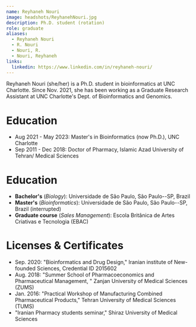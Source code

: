 ```yaml
---
name: Reyhaneh Nouri
image: headshots/ReyhanehNouri.jpg
description: Ph.D. student (rotation)
role: graduate
aliases:
  - Reyhaneh Nouri
  - R. Nouri
  - Nouri, R.
  - Nouri, Reyhaneh
links:
  linkedin: https://www.linkedin.com/in/reyhaneh-nouri/
---
```


Reyhaneh Nouri (she/her) is a Ph.D. student in bioinformatics at UNC Charlotte. Since Nov. 2021, she has been working as a Graduate Research Assistant at UNC Charlotte's Dept. of Bioinformatics and Genomics.

# Education

- Aug 2021 - May 2023: Master's in Bioinformatics (now Ph.D.), UNC Charlotte
- Sep 2011 - Dec 2018: Doctor of Pharmacy, Islamic Azad University of Tehran/ Medical Sciences


# Education

- **Bachelor's** (_Biology_): Universidade de São Paulo, São Paulo--SP, Brazil
- **Master's** (_Bioinformatics_): Universidade de São Paulo, São Paulo--SP, Brazil (interrupted)
- **Graduate course** (_Sales Management_): Escola Britânica de Artes Criativas e Tecnologia (EBAC)

# Licenses & Certificates

- Sep. 2020: "Bioinformatics and Drug Design," Iranian institute of New-founded Sciences, Credential ID 2015602
- Aug. 2018: "Summer School of Pharmacoeconomics and Pharmaceutical Management, " Zanjan University of Medical Sciences (ZUMS)
- Jan. 2016: "Practical Workshop of Manufacturing Combined Pharmaceutical Products," Tehran University of Medical Sciences (TUMS)
- "Iranian Pharmacy students seminar," Shiraz University of Medical Sciences
